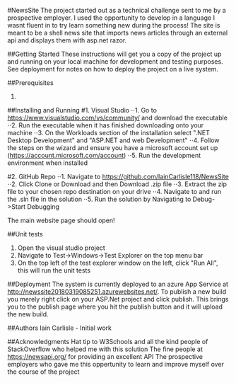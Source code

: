 #NewsSite
The project started out as a technical challenge sent to me by a prospective employer.  I used the opportunity to develop in a language I wasnt fluent in to try learn something new during the process!  The site is meant to be a shell news site that imports news articles through an external api and displays them with asp.net razor.

##Getting Started
These instructions will get you a copy of the project up and running on your local machine for development and testing purposes. See deployment for notes on how to deploy the project on a live system.

##Prerequisites
1. [Visual Studio]: https://www.visualstudio.com/vs/community/

##Installing and Running
#1. Visual Studio
⋅⋅1. Go to https://www.visualstudio.com/vs/community/ and download the executable
⋅⋅2. Run the executable when it has finished downloading onto your machine
⋅⋅3. On the Workloads section of the installation select ".NET Desktop Development" and "ASP.NET and web Development"
⋅⋅4. Follow the steps on the wizard and ensure you have a microsoft account set up (https://account.microsoft.com/account)
⋅⋅5. Run the development environment when installed

#2. GitHub Repo
⋅⋅1. Navigate to https://github.com/IainCarlisle118/NewsSite
⋅⋅2. Click Clone or Download and then Download .zip file
⋅⋅3. Extract the zip file to your chosen repo destination on your drive
⋅⋅4. Navigate to and run the .sln file in the solution
⋅⋅5. Run the solution by Navigating to Debug->Start Debugging

The main website page should open!

##Unit tests
1. Open the visual studio project
2. Navigate to Test->Windows->Test Explorer on the top menu bar
3. On the top left of the test explorer window on the left, click "Run All", this will run the unit tests

##Deployment
The system is currently deployed to an azure App Service at http://newssite20180319085251.azurewebsites.net/.  To publish a new build you merely right click on your ASP.Net project and click publish.  This brings you to the publish page where you hit the publish button and it will upload the new build.

##Authors
Iain Carlisle - Initial work

##Acknowledgments
Hat tip to W3Schools and all the kind people of StackOverflow who helped me with this solution
The fine people at https://newsapi.org/ for providing an excellent API
The prospective employers who gave me this oppertunity to learn and improve myself over the course of the project

